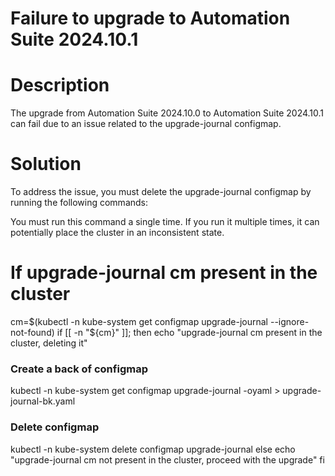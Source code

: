 ﻿# Failure to upgrade to Automation Suite 2024.10.1

# Description

The upgrade from Automation Suite 2024.10.0 to Automation Suite 2024.10.1 can fail due to an issue related to the upgrade-journal configmap.

# Solution

To address the issue, you must delete the upgrade-journal configmap by running the following commands:

You must run this command a single time. If you run it multiple times, it can potentially place the cluster in an inconsistent state.

# If upgrade-journal cm present in the cluster
cm=$(kubectl -n kube-system get configmap upgrade-journal --ignore-not-found)
if [[ -n "${cm}" ]]; then
  echo "upgrade-journal cm present in the cluster, deleting it"
  ### Create a back of configmap
  kubectl -n kube-system get configmap upgrade-journal -oyaml > upgrade-journal-bk.yaml
  ### Delete configmap
  kubectl -n kube-system delete configmap upgrade-journal
else
 echo "upgrade-journal cm not present in the cluster, proceed with the upgrade"
fi
